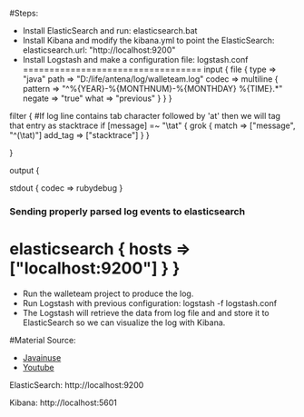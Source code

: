 #Steps:
* Install ElasticSearch and run: elasticsearch.bat
* Install Kibana and modify the kibana.yml to point the ElasticSearch:
  elasticsearch.url: "http://localhost:9200"
* Install Logstash and make a configuration file: logstash.conf
==================================
input {
  file {
    type => "java"
    path => "D:/life/antena/log/walleteam.log"
    codec => multiline {
      pattern => "^%{YEAR}-%{MONTHNUM}-%{MONTHDAY} %{TIME}.*"
      negate => "true"
      what => "previous"
    }
  }
}
 
filter {
  #If log line contains tab character followed by 'at' then we will tag that entry as stacktrace
  if [message] =~ "\tat" {
    grok {
      match => ["message", "^(\tat)"]
      add_tag => ["stacktrace"]
    }
  }
 
}
 
output {
   
  stdout {
    codec => rubydebug
  }
 
  ### Sending properly parsed log events to elasticsearch
  elasticsearch {
    hosts => ["localhost:9200"]
  }
}
==================================
* Run the walleteam project to produce the log.
* Run Logstash with previous configuration: logstash -f logstash.conf
* The Logstash will retrieve the data from log file and and store it to ElasticSearch so we can visualize the log with Kibana.

#Material Source:
* [Javainuse](https://www.javainuse.com/spring/springboot-microservice-elk)
* [Youtube](https://www.youtube.com/watch?v=O5ou6lBwWYw0)

ElasticSearch: http://localhost:9200

Kibana: http://localhost:5601
